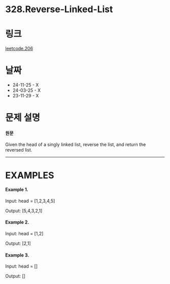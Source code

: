 # 328.Reverse-Linked-List

# 링크

[leetcode.206](https://leetcode.com/problems/reverse-linked-list/description/?envType=study-plan-v2&envId=leetcode-75)

# 날짜

- 24-11-25 - X
- 24-03-25 - X
- 23-11-29 - X

# 문제 설명

#### 원문

Given the head of a singly linked list, reverse the list, and return the reversed list.

---

# EXAMPLES

#### Example 1.

Input: head = [1,2,3,4,5]

Output: [5,4,3,2,1]

#### Example 2.

Input: head = [1,2]

Output: [2,1]

#### Example 3.

Input: head = []

Output: []
